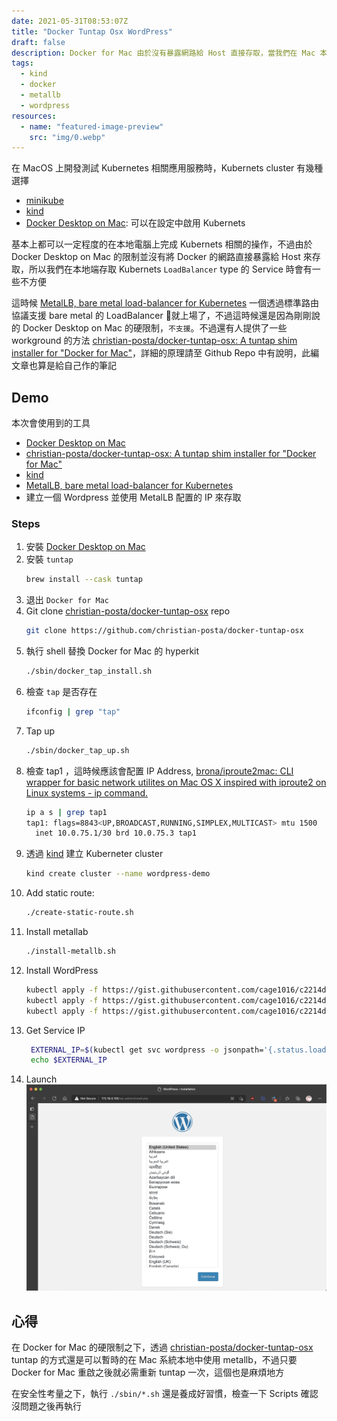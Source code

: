 ```yaml
---
date: 2021-05-31T08:53:07Z
title: "Docker Tuntap Osx WordPress"
draft: false
description: Docker for Mac 由於沒有暴露網路給 Host 直接存取，當我們在 Mac 本地使用 Kind 開發 Kubernetes 就算想使用 metallb 來配置 LoadBalancer 也無法使用。docker-tuntap-osx 就是一個在 Docker for Mac 限制之下暫時可行的解決方案，本篇文章記錄一下步驟且用 WordPress 來示範
tags:
  - kind
  - docker
  - metallb
  - wordpress
resources:
  - name: "featured-image-preview"
    src: "img/0.webp"
---
```


<!--more-->

在 MacOS 上開發測試 Kubernetes 相關應用服務時，Kubernets cluster 有幾種選擇

- [minikube](https://minikube.sigs.k8s.io/docs/start/)
- [kind](https://kind.sigs.k8s.io/)
- [Docker Desktop on Mac](https://docs.docker.com/docker-for-mac/install/): 可以在設定中啟用 Kubernets

基本上都可以一定程度的在本地電腦上完成 Kubernets 相關的操作，不過由於 Docker Desktop on Mac 的限制並沒有將 Docker 的網路直接暴露給 Host 來存取，所以我們在本地端存取 Kubernets `LoadBalancer` type 的 Service 時會有一些不方便

這時候 [MetalLB, bare metal load-balancer for Kubernetes](https://metallb.universe.tf/) 一個透過標準路由協議支援 bare metal 的 LoadBalancer 就上場了，不過這時候還是因為剛剛說的 Docker Desktop on Mac 的硬限制，`不支援`。不過還有人提供了一些 workground 的方法 [christian-posta/docker-tuntap-osx: A tuntap shim installer for "Docker for Mac"](https://github.com/christian-posta/docker-tuntap-osx)，詳細的原理請至 Github Repo 中有說明，此編文章也算是給自己作的筆記

## Demo

本次會使用到的工具

- [Docker Desktop on Mac](https://docs.docker.com/docker-for-mac/install/)
- [christian-posta/docker-tuntap-osx: A tuntap shim installer for "Docker for Mac"](https://github.com/christian-posta/docker-tuntap-osx)
- [kind](https://kind.sigs.k8s.io/)
- [MetalLB, bare metal load-balancer for Kubernetes](https://metallb.universe.tf/)
- 建立一個 Wordpress 並使用 MetalLB 配置的 IP 來存取

### Steps

1. 安裝 [Docker Desktop on Mac](https://docs.docker.com/docker-for-mac/install/)
1. 安裝 `tuntap`
    ```bash
    brew install --cask tuntap
    ```
1. 退出 `Docker for Mac`
1. Git clone [christian-posta/docker-tuntap-osx](https://github.com/christian-posta/docker-tuntap-osx) repo
    ```bash
    git clone https://github.com/christian-posta/docker-tuntap-osx
    ```
1. 執行 shell 替換 Docker for Mac 的 hyperkit
    ```bash
    ./sbin/docker_tap_install.sh
    ```
1. 檢查 `tap` 是否存在
    ```bash
    ifconfig | grep "tap"
    ```
1. Tap up
    ```bash
    ./sbin/docker_tap_up.sh
    ```
1. 檢查 tap1 ，這時候應該會配置 IP Address, [brona/iproute2mac: CLI wrapper for basic network utilites on Mac OS X inspired with iproute2 on Linux systems - ip command.](https://github.com/brona/iproute2mac)
    ```bash
    ip a s | grep tap1
    tap1: flags=8843<UP,BROADCAST,RUNNING,SIMPLEX,MULTICAST> mtu 1500
      inet 10.0.75.1/30 brd 10.0.75.3 tap1
    ```
1. 透過 [kind](https://kind.sigs.k8s.io/) 建立 Kuberneter cluster
    ```bash
    kind create cluster --name wordpress-demo
    ```
1. Add static route:
    ```bash
    ./create-static-route.sh
    ```
1. Install metallab
    ```bash
    ./install-metallb.sh
    ```
1. Install WordPress
    ```bash
    kubectl apply -f https://gist.githubusercontent.com/cage1016/c2214d24db62d75218eb8bdbe236b93b/raw/3ed124f90f2f5154c393a2224910327c06258395/demo-secret.yaml
    kubectl apply -f https://gist.githubusercontent.com/cage1016/c2214d24db62d75218eb8bdbe236b93b/raw/3ed124f90f2f5154c393a2224910327c06258395/mysql-deployment.yaml
    kubectl apply -f https://gist.githubusercontent.com/cage1016/c2214d24db62d75218eb8bdbe236b93b/raw/3ed124f90f2f5154c393a2224910327c06258395/wordpress-deployment.yaml
    ```
1. Get Service IP
    ```bash
     EXTERNAL_IP=$(kubectl get svc wordpress -o jsonpath='{.status.loadBalancer.ingress[0].ip}')
     echo $EXTERNAL_IP
    ```
1. Launch 
    !["WordPress"](img/0.webp "WordPress")

## 心得

在 Docker for Mac 的硬限制之下，透過 [christian-posta/docker-tuntap-osx](https://github.com/christian-posta/docker-tuntap-osx) tuntap 的方式還是可以暫時的在 Mac 系統本地中使用 metallb，不過只要 Docker for Mac 重啟之後就必需重新 tuntap 一次，這個也是麻煩地方

在安全性考量之下，執行 `./sbin/*.sh` 還是養成好習慣，檢查一下 Scripts 確認沒問題之後再執行